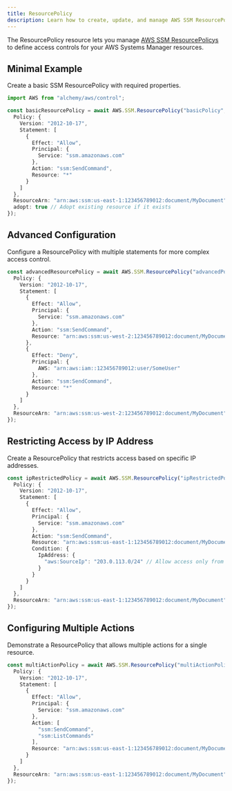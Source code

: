 ```yaml
---
title: ResourcePolicy
description: Learn how to create, update, and manage AWS SSM ResourcePolicys using Alchemy Cloud Control.
---
```



The ResourcePolicy resource lets you manage [AWS SSM ResourcePolicys](https://docs.aws.amazon.com/ssm/latest/userguide/) to define access controls for your AWS Systems Manager resources.

## Minimal Example

Create a basic SSM ResourcePolicy with required properties.

```ts
import AWS from "alchemy/aws/control";

const basicResourcePolicy = await AWS.SSM.ResourcePolicy("basicPolicy", {
  Policy: {
    Version: "2012-10-17",
    Statement: [
      {
        Effect: "Allow",
        Principal: {
          Service: "ssm.amazonaws.com"
        },
        Action: "ssm:SendCommand",
        Resource: "*"
      }
    ]
  },
  ResourceArn: "arn:aws:ssm:us-east-1:123456789012:document/MyDocument",
  adopt: true // Adopt existing resource if it exists
});
```

## Advanced Configuration

Configure a ResourcePolicy with multiple statements for more complex access control.

```ts
const advancedResourcePolicy = await AWS.SSM.ResourcePolicy("advancedPolicy", {
  Policy: {
    Version: "2012-10-17",
    Statement: [
      {
        Effect: "Allow",
        Principal: {
          Service: "ssm.amazonaws.com"
        },
        Action: "ssm:SendCommand",
        Resource: "arn:aws:ssm:us-west-2:123456789012:document/MyDocument"
      },
      {
        Effect: "Deny",
        Principal: {
          AWS: "arn:aws:iam::123456789012:user/SomeUser"
        },
        Action: "ssm:SendCommand",
        Resource: "*"
      }
    ]
  },
  ResourceArn: "arn:aws:ssm:us-west-2:123456789012:document/MyDocument"
});
```

## Restricting Access by IP Address

Create a ResourcePolicy that restricts access based on specific IP addresses.

```ts
const ipRestrictedPolicy = await AWS.SSM.ResourcePolicy("ipRestrictedPolicy", {
  Policy: {
    Version: "2012-10-17",
    Statement: [
      {
        Effect: "Allow",
        Principal: {
          Service: "ssm.amazonaws.com"
        },
        Action: "ssm:SendCommand",
        Resource: "arn:aws:ssm:us-east-1:123456789012:document/MyDocument",
        Condition: {
          IpAddress: {
            "aws:SourceIp": "203.0.113.0/24" // Allow access only from this CIDR block
          }
        }
      }
    ]
  },
  ResourceArn: "arn:aws:ssm:us-east-1:123456789012:document/MyDocument"
});
```

## Configuring Multiple Actions

Demonstrate a ResourcePolicy that allows multiple actions for a single resource.

```ts
const multiActionPolicy = await AWS.SSM.ResourcePolicy("multiActionPolicy", {
  Policy: {
    Version: "2012-10-17",
    Statement: [
      {
        Effect: "Allow",
        Principal: {
          Service: "ssm.amazonaws.com"
        },
        Action: [
          "ssm:SendCommand",
          "ssm:ListCommands"
        ],
        Resource: "arn:aws:ssm:us-east-1:123456789012:document/MyDocument"
      }
    ]
  },
  ResourceArn: "arn:aws:ssm:us-east-1:123456789012:document/MyDocument"
});
```
